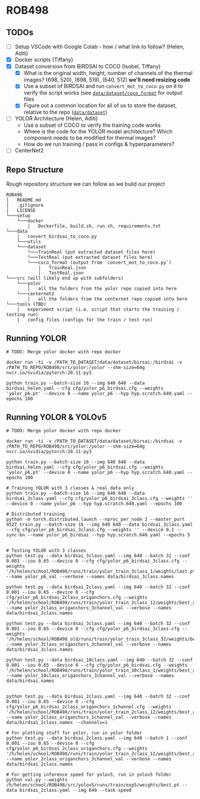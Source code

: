 # ROB498
## TODOs
* [ ] Setup VSCode with Google Colab - how / what link to follow? (Helen, Aditi)
* [x] Docker scripts (Tiffany)
* [x] Dataset conversion from BIRDSAI to COCO (Isobel, Tiffany)
  * [x] What is the original width, height, number of channels of the thermal images? (698, 520), (698, 519), (640, 512) **we'll need resizing code**
  * [x] Use a subset of BIRDSAI and run `convert_mot_to_coco.py` on it to verify the script works (see [`data/dataset/coco_format`](data/dataset/coco_format) for output files
  * [x] Figure out a common location for all of us to store the dataset, relative to the repo ([`data/dataset`](data/dataset))
* [ ] YOLOR Architecture (Helen, Aditi)
  * Use a subset of COCO to verify the training code works
  * Where is the code for the YOLOR model architecture? Which component needs to be modified for thermal images?
  * How do we run training / pass in configs & hyperparameters?
* [ ] CenterNet2
## Repo Structure 
Rough repository structure we can follow as we build our project
```
ROB498
│   README.md
|   .gitignore
|   LICENSE
└───setup
    └───docker
        |   Dockerfile, build.sh, run.sh, requirements.txt
└───data
    │   convert_birdsai_to_coco.py
    └───utils
    └───dataset
        └───TrainReal (put extracted dataset files here)
        └───TestReal (put extracted dataset files here)
        └───coco_format (output from `convert_mot_to_coco.py`)
            |   TrainReal.json
            |   TestReal.json
└───src (will likely end up with subfolders)
    └───yolor
        |   all the folders from the yolor repo copied into here
    └───centernet2
        |   all the folders from the centernet repo copied into here
└───tools (TBD)
    |   experiment script (i.e. script that starts the training / testing run)
    |   config files (configs for the train / test run)
```
## Running YOLOR
```
# TODO: Merge yolor docker with repo docker

docker run -ti -v /PATH_TO_DATASET/data/dataset/birsai:/birdsai -v /PATH_TO_REPO/ROB498/src/yolor:/yolor --shm-size=64g nvcr.io/nvidia/pytorch:20.11-py3

python train.py --batch-size 16 --img 640 640 --data birdsai_helen.yaml --cfg cfg/yolor_p6_birdsai.cfg --weights 'yolor_p6.pt' --device 0 --name yolor_p6 --hyp hyp.scratch.640.yaml --epochs 100
```

## Running YOLOR & YOLOv5
```
# TODO: Merge yolor docker with repo docker

docker run -ti -v /PATH_TO_DATASET/data/dataset/birsai:/birdsai -v /PATH_TO_REPO/ROB498/src/yolor:/yolor --shm-size=64g nvcr.io/nvidia/pytorch:20.11-py3

python train.py --batch-size 16 --img 640 640 --data birdsai_helen.yaml --cfg cfg/yolor_p6_birdsai.cfg --weights 'yolor_p6.pt' --device 0 --name yolor_p6 --hyp hyp.scratch.640.yaml --epochs 100

# Training YOLOR with 3 classes & real data only
python train.py --batch-size 16 --img 640 640 --data birdsai_3class.yaml --cfg cfg/yolor_p6_birdsai_3class.cfg --weights '' --device 0 --name yolor_p6 --hyp hyp.scratch.640.yaml --epochs 100

# Distributed training
python -m torch.distributed.launch --nproc_per_node 2 --master_port 9527 train.py --batch-size 16 --img 640 640 --data birdsai_3class.yaml --cfg cfg/yolor_p6_birdsai_3class.cfg --weights '' --device 0,1 --sync-bn --name yolor_p6_birdsai --hyp hyp.scratch.640.yaml --epochs 5


# Testing YOLOR with 3 classes
python test.py --data birdsai_3class.yaml --img 640 --batch 32 --conf 0.001 --iou 0.65 --device 0 --cfg cfg/yolor_p6_birdsai_3class.cfg --weights '/h/helen/school/ROB498/runs/train/yolor_train_3class_1/weights/last.pt' --name yolor_p6_val --verbose --names data/birdsai_3class.names

python test.py --data birdsai_2class.yaml --img 640 --batch 32 --conf 0.001 --iou 0.65 --device 0 --cfg cfg/yolor_p6_birdsai_2class_origanchors.cfg --weights '/h/helen/school/ROB498/runs/train/yolor_train_2class_12/weights/best_ap50.pt' --name yolor_2class_origanchors_3channel_val --verbose --names data/birdsai_2class.names

python test.py --data birdsai_3class.yaml --img 640 --batch 32 --conf 0.001 --iou 0.65 --device 0 --cfg cfg/yolor_p6_birdsai_3class.cfg --weights '/h/helen/school/ROB498_old/runs/train/yolor_train_3class_32/weights/best_ap50.pt' --name yolor_3class_origanchors_3channel_val --verbose --names data/birdsai_3class.names

python test.py --data birdsai_10class.yaml --img 640 --batch 32 --conf 0.001 --iou 0.65 --device 0 --cfg cfg/yolor_p6_birdsai.cfg --weights '/h/helen/school/ROB498/runs/train/yolor_train_10class_1/weights/best_ap50.pt' --name yolor_10class_origanchors_3channel_val --verbose --names data/birdsai.names


python test.py --data birdsai_2class.yaml --img 640 --batch 32 --conf 0.001 --iou 0.65 --device 0 --cfg cfg/yolor_p6_birdsai_2class_origanchors_1channel.cfg --weights '/h/helen/school/ROB498/runs/train/yolor_train_2class_12/weights/best_ap50.pt' --name yolor_2class_origanchors_1channel_val --verbose --names data/birdsai_2class.names --channels=1

# For plotting stuff for yolor, run in yolor folder
python test.py --data birdsai_2class.yaml --img 640 --batch 1 --conf 0.001 --iou 0.65 --device 0 --cfg cfg/yolor_p6_birdsai_2class_origanchors.cfg --weights '/h/helen/school/ROB498/runs/train/yolor_train_2class_12/weights/best_ap50.pt' --name yolor_2class_origanchors_3channel_val --verbose --names data/birdsai_2class.names

# For getting inference speed for yolov5, run in yolov5 folder
python val.py --weights /h/helen/school/ROB498/src/yolov5/runs/train/exp5/weights/best.pt --data birdsai_2class.yaml --img 640 --task speed
```

